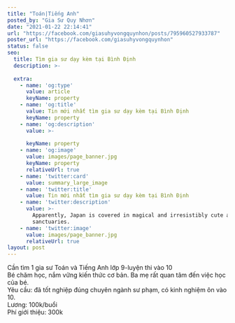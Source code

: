 ```yaml
---
title: "Toán|Tiếng Anh"
posted_by: "Gia Sư Quy Nhơn"
date: "2021-01-22 22:14:41"
url: "https://facebook.com/giasuhyvongquynhon/posts/795960527933787"
poster_url: "https://facebook.com/giasuhyvongquynhon"
status: false
seo:
  title: Tìm gia sư dạy kèm tại Bình Định
  description: >-
    
  extra:
    - name: 'og:type'
      value: article
      keyName: property
    - name: 'og:title'
      value: Tin mới nhất tìm gia sư dạy kèm tại Bình Định
      keyName: property
    - name: 'og:description'
      value: >-
        
      keyName: property
    - name: 'og:image'
      value: images/page_banner.jpg
      keyName: property
      relativeUrl: true
    - name: 'twitter:card'
      value: summary_large_image
    - name: 'twitter:title'
      value: Tin mới nhất tìm gia sư dạy kèm tại Bình Định
    - name: 'twitter:description'
      value: >-
        Apparently, Japan is covered in magical and irresistibly cute animal
        sanctuaries.
    - name: 'twitter:image'
      value: images/page_banner.jpg
      relativeUrl: true
layout: post
---
```

Cần tìm 1 gia sư Toán và Tiếng Anh lớp 9-luyện thi vào 10<br>Bé chăm học, nắm vững kiến thức cơ bản. Ba mẹ rất quan tâm đến việc học của bé.<br>Yêu cầu: đã tốt nghiệp đúng chuyên ngành sư phạm, có kinh nghiệm ôn vào 10.<br>Lương: 100k/buổi<br>Phí giới thiệu: 300k
